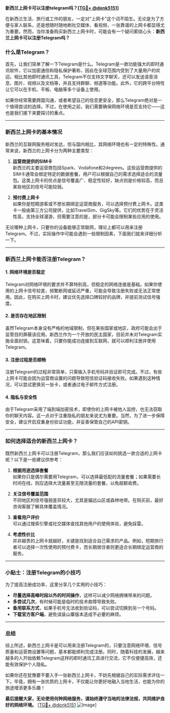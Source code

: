 **新西兰上网卡可以注册telegram吗？[[TG💪+ @donk5151](https://t.me/s/donk5151)]**

在新西兰生活、旅行或工作的朋友，一定对“上网卡”这个词不陌生。无论是为了方便与家人联系，还是想随时随地刷社交媒体、看视频，一张靠谱的上网卡都显得尤为重要。然而，当你准备购买新西兰上网卡时，可能会有一个疑问萦绕心头：**新西兰上网卡可以注册Telegram吗？**

### **什么是Telegram？**
首先，让我们简单了解一下Telegram是什么。Telegram是一款功能强大的即时通讯软件，它以加密通信和隐私保护著称，因此在全球范围内受到了大量用户的欢迎。相比其他即时通讯工具，Telegram不仅支持文字聊天，还可以发送语音消息、图片、视频以及文档等，并且支持群聊、频道等功能。此外，它的跨平台特性让它可以在手机、平板、电脑等多个设备上使用。

如果你经常需要跨国沟通，或者希望自己的信息更安全，那么Telegram绝对是一个值得尝试的选择。不过，在使用之前，我们需要确保网络环境是否支持它——这也是我们接下来要探讨的重点。

---

### **新西兰上网卡的基本情况**
新西兰的互联网服务相对发达，但与国内相比，其网络环境也有一定的特殊性。通常来说，新西兰的上网卡分为两种主要类型：

1. **运营商提供的SIM卡**  
   新西兰的主要运营商包括Spark、Vodafone和2degrees。这些运营商提供的SIM卡通常会绑定特定的数据套餐，用户可以根据自己的需求选择适合的流量包。这类上网卡的优点是信号覆盖广、稳定性较好，缺点则是价格较高，而且某些地区的信号可能较弱。

2. **预付费上网卡**  
   如果你是短期游客或不想长期绑定运营商服务，可以选择预付费上网卡。这类卡一般由第三方公司提供，比如TravelSim、GigSky等。它们的优势在于灵活性高，支持全球漫游，但需要注意的是，部分卡可能会限制某些应用的使用。

无论哪种上网卡，只要你的设备能够正常联网，理论上都可以用来注册Telegram。不过，实际操作中可能会遇到一些限制因素，下面我们就来详细分析一下。

---

### **新西兰上网卡能否注册Telegram？**
#### **1. 网络环境是否稳定**
Telegram对网络环境的要求并不算特别高，但稳定的网络连接是基础。如果你使用的上网卡信号较差，频繁断网或延迟严重，可能会导致注册失败或无法正常使用。因此，在购买上网卡时，建议优先选择口碑较好的品牌，并提前测试信号强度。

#### **2. 是否存在地区限制**
虽然Telegram本身没有严格的地域限制，但在某些国家或地区，政府可能会出于监管目的屏蔽该应用。新西兰作为一个开放的民主国家，目前并未对Telegram实施全面封锁。这意味着，只要你能成功连接到互联网，就可以顺利注册并使用Telegram。

#### **3. 注册过程是否顺畅**
注册Telegram的过程非常简单，只需输入手机号码并验证即可完成。不过，有些上网卡可能会因为运营商设置的问题导致短信验证码接收失败。如果遇到这种情况，可以尝试更换另一张卡，或者通过电子邮件方式注册。

#### **4. 隐私与安全性**
由于Telegram采用了端到端加密技术，即使你的上网卡被他人监控，也无法窃取你的聊天内容。这一点对于注重隐私的朋友来说尤为重要。当然，为了进一步保障安全，建议开启双重身份验证功能，并妥善保管自己的API密钥。

---

### **如何选择适合的新西兰上网卡？**
既然新西兰上网卡可以注册Telegram，那么我们应该如何挑选一款合适的上网卡呢？以下是一些建议供参考：

1. **根据用途选择套餐**  
   如果你只是偶尔需要用Telegram，可以选择最低配的流量套餐；如果需要长时间在线，则应选择大流量甚至无限流量的套餐，以免超额收费。

2. **关注信号覆盖范围**  
   不同地区的信号强弱差异较大，尤其是偏远山区或森林地带。在购买前，最好咨询客服了解具体覆盖情况。

3. **查看用户评价**  
   可以通过搜索引擎或社交媒体查找其他用户的使用体验，避免踩雷。

4. **考虑性价比**  
   并非越贵的上网卡就越好，关键是找到适合自己需求的产品。例如，短期旅行者可以选择一次性使用的预付费卡，而长期居住者则更适合长期绑定运营商的服务。

---

### **小贴士：注册Telegram的小技巧**
为了提高注册成功率，这里分享几个实用的小技巧：

- **尽量选择高峰时段以外的时间操作**，这样可以减少网络拥堵带来的问题。
- **多尝试几次**，有时候可能是临时的技术故障导致失败。
- **备用联系方式**，如果手机号无法收到验证码，可以尝试切换到另一个号码。
- **下载官方客户端**，避免误装山寨版本造成不必要的麻烦。

---

### **总结**
综上所述，新西兰上网卡是可以用来注册Telegram的，只要注意网络环境、信号质量和运营商设置等问题，基本都能顺利完成注册。同时，随着科技的发展，越来越多的人开始依赖Telegram这样的即时通讯工具进行交流，它不仅便捷高效，还能有效保护个人隐私。

如果你还在犹豫要不要入手一张新西兰上网卡，不妨先根据自己的实际需求评估一下。毕竟，拥有一张优质的上网卡，不仅能让你更好地融入当地生活，也能为你的旅途增添更多乐趣！

**最后提醒大家，无论使用何种网络服务，请始终遵守当地的法律法规，共同维护良好的网络环境。** [[TG💪+ @donk5151](https://t.me/s/donk5151) ![Image](https://i.postimg.cc/rwNCRYN7/Snipaste-2025-04-30-17-27-05.png)]